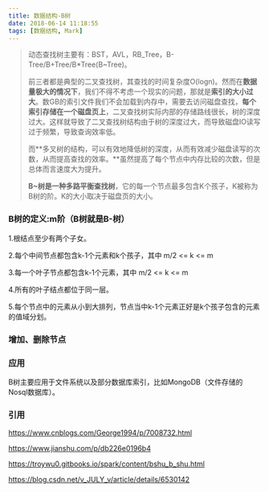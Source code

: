 ```yaml
---
title: 数据结构-B树
date: 2018-06-14 11:18:55
tags: [数据结构, Mark]
---
```




> 动态查找树主要有：BST，AVL，RB_Tree，B-Tree/B+Tree/B*Tree(B~Tree)。
>
> 前三者都是典型的二叉查找树，其查找的时间复杂度O(logn)。然而在**数据量极大的情况下**，我们不得不考虑一个现实的问题，那就是**索引的大小过大**。数GB的索引文件我们不会加载到内存中，需要去访问磁盘查找，**每个索引存储在一个磁盘页上**，二叉查找树实际内部的存储路线很长，树的深度过大。这样就导致了二叉查找树结构由于树的深度过大，而导致磁盘IO读写过于频繁，导致查询效率低。
>
> 而**多叉树的结构，可以有效地降低树的深度，从而有效减少磁盘读写的次数，从而提高查找的效率。**虽然提高了每个节点中内存比较的次数，但是总体而言速度大为提升。
>
> **B~树是一种多路平衡查找树**，它的每一个节点最多包含K个孩子，K被称为B树的阶。K的大小取决于磁盘页的大小。

<!--more-->

### B树的定义:m阶（B树就是B-树）

1.根结点至少有两个子女。

2.每个中间节点都包含k-1个元素和k个孩子，其中 m/2 <= k <= m

3.每一个叶子节点都包含k-1个元素，其中 m/2 <= k <= m

4.所有的叶子结点都位于同一层。

5.每个节点中的元素从小到大排列，节点当中k-1个元素正好是k个孩子包含的元素的值域分划。

### 增加、删除节点

### 应用

B树主要应用于文件系统以及部分数据库索引，比如MongoDB（文件存储的Nosql数据库）。

### 引用

https://www.cnblogs.com/George1994/p/7008732.html

https://www.jianshu.com/p/db226e0196b4

https://troywu0.gitbooks.io/spark/content/bshu_b_shu.html

https://blog.csdn.net/v_JULY_v/article/details/6530142